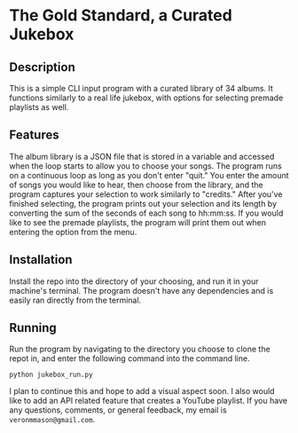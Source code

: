 # The Gold Standard, a Curated Jukebox

## Description

This is a simple CLI input program with a curated library of 34 albums.
It functions similarly to a real life jukebox, with options for selecting premade playlists as well.

## Features

The album library is a JSON file that is stored in a variable and accessed when the loop starts to allow you to choose your songs.
The program runs on a continuous loop as long as you don't enter "quit."
You enter the amount of songs you would like to hear, then choose from the library, and the program captures your selection to work similarly to "credits." 
After you've finished selecting, the program prints out your selection and its length by converting the sum of the seconds of each song to hh:mm:ss. 
If you would like to see the premade playlists, the program will print them out when entering the option from the menu.


## Installation

Install the repo into the directory of your choosing, and run it in your machine's terminal. The program doesn't have any dependencies and is easily ran directly from the terminal.

## Running

Run the program by navigating to the directory you choose to clone the repot in, and enter the following command into the command line. 

```
python jukebox_run.py
```

I plan to continue this and hope to add a visual aspect soon. I also would like to add an API related feature that creates a YouTube playlist. If you have any questions, comments, or general feedback, my email is `veronmmason@gmail.com`.